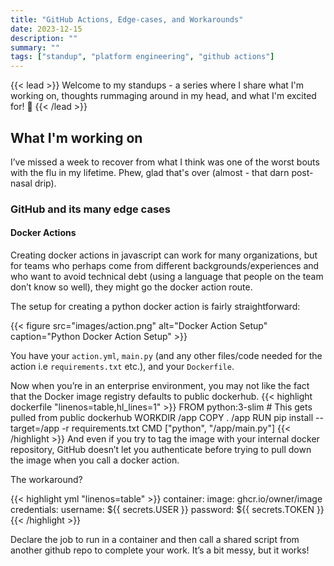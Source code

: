 ```yaml
---
title: "GitHub Actions, Edge-cases, and Workarounds"
date: 2023-12-15
description: ""
summary: ""
tags: ["standup", "platform engineering", "github actions"]
---
```

{{< lead >}}
Welcome to my standups - a series where I share what I'm working on, thoughts rummaging around in my head, and what I'm excited for! 🚀 
{{< /lead >}}

## What I'm working on

I’ve missed a week to recover from what I think was one of the worst bouts with the flu in my lifetime. Phew, glad that's over (almost - that darn post-nasal drip).

### GitHub and its many edge cases

#### Docker Actions
Creating docker actions in javascript can work for many organizations, but for teams who perhaps come from different backgrounds/experiences and who want to avoid technical debt (using a language that people on the team don’t know so well), they might go the docker action route. 

The setup for creating a python docker action is fairly straightforward:

<!-- insert photo of docker action setup -->
{{< figure
    src="images/action.png"
    alt="Docker Action Setup"
    caption="Python Docker Action Setup"
    >}}

You have your `action.yml`, `main.py` (and any other files/code needed for the action i.e `requirements.txt` etc.), and your `Dockerfile`.

Now when you’re in an enterprise environment, you may not like the fact that the Docker image registry defaults to public dockerhub. 
{{< highlight dockerfile "linenos=table,hl_lines=1" >}}
FROM python:3-slim # This gets pulled from public dockerhub
WORKDIR /app
COPY . /app
RUN pip install --target=/app -r requirements.txt
CMD ["python", "/app/main.py"]
{{< /highlight >}}
And even if you try to tag the image with your internal docker repository, GitHub doesn’t let you authenticate before trying to pull down the image when you call a docker action. 

The workaround?

{{< highlight yml "linenos=table" >}}
container:
  image: ghcr.io/owner/image
  credentials:
     username: ${{ secrets.USER }}
     password: ${{ secrets.TOKEN }}
{{< /highlight >}}

Declare the job to run in a container and then call a shared script from another github repo to complete your work. It’s a bit messy, but it works!


